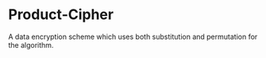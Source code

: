 # Product-Cipher
A data encryption scheme which uses both substitution and permutation for the algorithm. 
